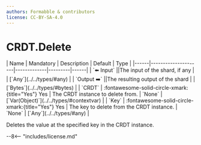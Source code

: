 ```yaml
---
authors: Formabble & contributors
license: CC-BY-SA-4.0
---
```



# CRDT.Delete

<div class="sh-parameters" markdown="1">
| Name | Mandatory | Description | Default | Type |
|------|---------------------|-------------|---------|------|
| `⬅️ Input` ||The input of the shard, if any | | [`Any`](../../types/#any) |
| `Output ➡️` ||The resulting output of the shard | | [`Bytes`](../../types/#bytes) |
| `CRDT` | :fontawesome-solid-circle-xmark:{title="Yes"} Yes  | The CRDT instance to delete from. | `None` | [`Var(Object)`](../../types/#contextvar) |
| `Key` | :fontawesome-solid-circle-xmark:{title="Yes"} Yes  | The key to delete from the CRDT instance. | `None` | [`Any`](../../types/#any) |

</div>

Deletes the value at the specified key in the CRDT instance.

--8<-- "includes/license.md"

